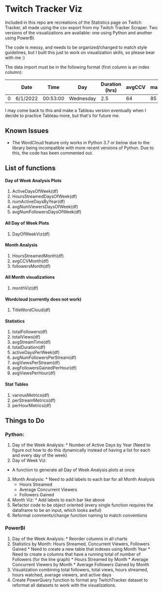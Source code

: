 # Twitch Tracker Viz

Included in this repo are recreations of the Statistics page on Twitch Tracker, all made using the csv export from my Twitch Tracker Scraper. Two versions of the visualizations are available: one using Python and another using PowerBI.

The code is messy, and needs to be organized/changed to match style guidelines, but I built this just to work on visualization skills, so please bear with me :)

The data import must be in the following format (first column is an index column):


||Date|Time|Day|Duration (hrs)|avgCCV|maxCCV|Followers|Views|Title|
|-|----|----|----|----|----|----|----|----|----|
|0|6/1/2022|00:53:00|Wednesday|2.5|64|85|-1|0|StreamTitle|

I may come back to this and make a Tableau version eventually when I decide to practice Tableau more, but that's for future me.

## Known Issues
 * The WordCloud feature only works in Python 3.7 or below due to the library being incompatible with more recent versions of Python. Due to this, the code has been commented out.

## List of functions
#### Day of Week Analysis Plots

  1. ActiveDaysOfWeek(df)
  2. HoursStreamedDaysOfWeek(df)
  3. numActiveDaysByYear(df)
  4. avgNumViewersDaysOfWeek(df)
  5. avgNumFollowersDaysOfWeek(df)

#### All Day of Week Plots
  1. DayOfWeekViz(df)

#### Month Analysis
  1. HoursStreamedMonth(df)
  2. avgCCVMonth(df)
  3. followersMonth(df)

#### All Month visualizations
  1. monthViz(df)

#### Wordcloud (currently does not work)
  1. TitleWordCloud(df)

#### Statistics
  1. totalFollowers(df)
  2. totalViews(df)
  3. avgStreamTime(df)
  4. totalDuration(df)
  5. activeDaysPerWeek(df)
  6. avgNumFollowersPerStream(df)
  7. avgViewsPerStream(df)
  8. avgFollowersGainedPerHour(df)
  9. avgViewsPerHour(df)

#### Stat Tables
  1. variousMetrics(df)
  2. perStreamMetrics(df)
  3. perHourMetrics(df)

## Things to Do
### Python:
  1. Day of the Week Analysis:
    * Number of Active Days by Year (Need to figure out how to do this dynamically instead of having a list for each and every day of the week)
  2. Day of Week Viz:
   * A function to generate all Day of Week Analysis plots at once
  3. Month Analysis:
    * Need to add labels to each bar for all Month Analysis
      * Hours Streamed
      * Average Concurrent Viewers
      * Followers Gained
  4. Month Viz:
    * Add labels to each bar like above
  5. Refactor code to be object oriented (every single function requires the dataframe to be an input, which looks awful)
  6. Reformat comments/change function naming to match conventions

### PowerBI
  1. Day of the Week Analysis:
    * Reorder columns in all charts
  2. Statistics by Month: Hours Streamed, Concurrent Viewers, Followers Gained
    * Need to create a new table that indexes using Month Year
    * Need to create a columns that have a running total of number of Followers (for the line graph)
    * Hours Streamed by Month
    * Average Concurrent Viewers by Month
    * Average Followers Gained by Month
  3. Visualization combining total followers, total views, hours streamed, hours watched, average viewers, and active days
  4. Create PowerQuery function to format any TwitchTracker dataset to reformat all datasets to work with the visualizations.
